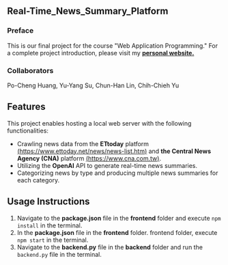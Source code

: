 ## Real-Time_News_Summary_Platform

### Preface
This is our final project for the course "Web Application Programming."
For a complete project introduction, please visit my **[personal website.](https://huberthuang2002.github.io/blog/post-5/)**

### Collaborators
Po-Cheng Huang, Yu-Yang Su, Chun-Han Lin, Chih-Chieh Yu

## Features
This project enables hosting a local web server with the following functionalities:
* Crawling news data from the **ETtoday** platform [(https://www.ettoday.net/news/news-list.htm)](https://www.ettoday.net/news/news-list.htm) and **the Central News Agency (CNA)** platform [(https://www.cna.com.tw)](https://www.cna.com.tw).
* Utilizing the **OpenAI** API to generate real-time news summaries.
* Categorizing news by type and producing multiple news summaries for each category.

## Usage Instructions
1. Navigate to the **package.json** file in the **frontend** folder and execute `npm install` in the terminal.
2. In the **package.json** file in the **frontend** folder. frontend folder, execute `npm start` in the terminal.
3. Navigate to the **backend.py** file in the **backend** folder and run the `backend.py` file in the terminal.
